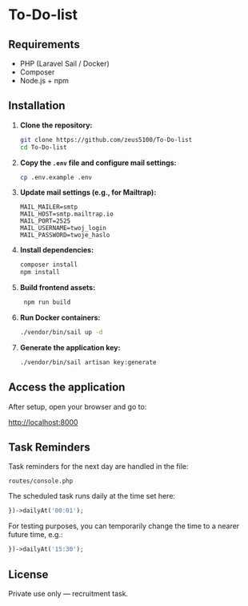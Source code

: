 # To-Do-list

## Requirements

-   PHP (Laravel Sail / Docker)
-   Composer
-   Node.js + npm

## Installation

1. **Clone the repository:**
    ```bash
    git clone https://github.com/zeus5100/To-Do-list
    cd To-Do-list
    ```
2. **Copy the `.env` file and configure mail settings:**
    ```bash
    cp .env.example .env
    ```
3. **Update mail settings (e.g., for Mailtrap):**
    ```env
    MAIL_MAILER=smtp
    MAIL_HOST=smtp.mailtrap.io
    MAIL_PORT=2525
    MAIL_USERNAME=twoj_login
    MAIL_PASSWORD=twoje_haslo
    ```
4. **Install dependencies:**
    ```bash
    composer install
    npm install
    ```
5. **Build frontend assets:**
    ```bash
     npm run build
    ```
6. **Run Docker containers:**
    ```bash
    ./vendor/bin/sail up -d
    ```
7. **Generate the application key:**
    ```bash
    ./vendor/bin/sail artisan key:generate
    ```

## Access the application

After setup, open your browser and go to:

<a href="http://localhost:8000" target="_blank" rel="noopener noreferrer">http://localhost:8000</a>

## Task Reminders

Task reminders for the next day are handled in the file:

`routes/console.php`

The scheduled task runs daily at the time set here:

```php
})->dailyAt('00:01');
```

For testing purposes, you can temporarily change the time to a nearer future time, e.g.:

```php
})->dailyAt('15:30');
```

## License

Private use only — recruitment task.

